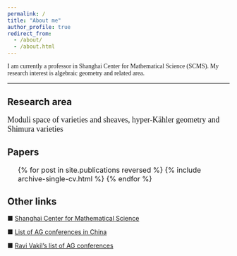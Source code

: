 ```yaml
---
permalink: /
title: "About me"
author_profile: true
redirect_from: 
  - /about/
  - /about.html
---
```


<font face="Times New Roman"> I am currently a professor in Shanghai Center for Mathematical Science (SCMS). My research interest is algebraic geometry and related area. </font>

------

Research area
------
<font size=4 face="Times New Roman"> Moduli space of varieties and sheaves, hyper-Kähler geometry and Shimura varieties </font>

  
Papers
------


 <ul> <font size=3>{% for post in site.publications reversed %}
    {% include archive-single-cv.html %}
  {% endfor %}</font></ul>
  
  
Other links
------
  
■  [Shanghai Center for Mathematical Science](https://scms.fudan.edu.cn)

■  [List of AG conferences in China](http://www.alggeom.org/agac.html)

■  [Ravi Vakil’s list of AG conferences](https://math.stanford.edu/~vakil/conferences.html)
